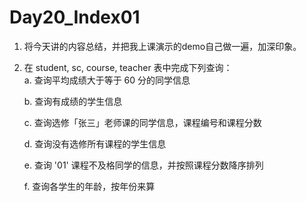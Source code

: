 # Day20_Index01

1. 将今天讲的内容总结，并把我上课演示的demo自己做一遍，加深印象。

2. 在 student, sc, course, teacher 表中完成下列查询：  
    a. 查询平均成绩大于等于 60 分的同学信息
    
    b. 查询有成绩的学生信息
    
    c. 查询选修「张三」老师课的同学信息，课程编号和课程分数
    
    d. 查询没有选修所有课程的学生信息
    
    e. 查询 '01' 课程不及格同学的信息，并按照课程分数降序排列
    
    f. 查询各学生的年龄，按年份来算